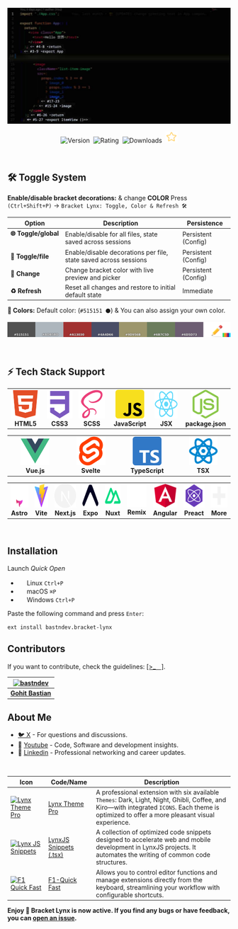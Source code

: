 ![Screenshot](https://raw.githubusercontent.com/bastndev/Bracket-Lynx/refs/heads/main/assets/images/screenshot.jpg)

<p align="center">
  <img src="https://vsmarketplacebadges.dev/version-short/bastndev.bracket-lynx.jpg?style=for-the-badge&colorA=FFFFFF&colorB=4B217A&label=VERSION" alt="Version">&nbsp;
  <img src="https://vsmarketplacebadges.dev/rating-short/bastndev.bracket-lynx.jpg?style=for-the-badge&colorA=FFFFFF&colorB=4B217A&label=RATING" alt="Rating">&nbsp;
  <img src="https://vsmarketplacebadges.dev/downloads-short/bastndev.bracket-lynx.jpg?style=for-the-badge&colorA=FFFFFF&colorB=4B217A&label=DOWNLOADS" alt="Downloads">&nbsp;
  <a href="https://github.com/bastndev/Bracket-Lynx"><img src="https://raw.githubusercontent.com/bastndev/Bracket-Lynx/refs/heads/main/assets/images/star.png" width="26.6px" alt="Github Star ⭐️"></a>
</p>

</br>

## 🛠️ Toggle System

**Enable/disable bracket decorations:** & change **COLOR** Press `(Ctrl+Shift+P)` → `Bracket Lynx: Toggle, Color & Refresh 🛠️`

| Option                  | Description                                                      | Persistence         |
| ----------------------- | ---------------------------------------------------------------- | ------------------- |
| **🌐 Toggle/global** ㅤ | Enable/disable for all files, state saved across sessions        | Persistent (Config) |
| **📝 Toggle/file**      | Enable/disable decorations per file, state saved across sessions | Persistent (Config) |
| **🎨 Change**           | Change bracket color with live preview and picker                | Persistent (Config) |
| **♻️ Refresh**          | Reset all changes and restore to initial default state           | Immediate           |

**🎨 Colors:** Default color: (`#515151 ⚫`) & You can also assign your own color.

![Colors](https://raw.githubusercontent.com/bastndev/Bracket-Lynx/refs/heads/main/assets/images/colors.jpg)

</br>

## ⚡ Tech Stack Support

<div align="center">
  <table>
    <tr>
      <td align="center" width="120">
        <img src="https://raw.githubusercontent.com/bastndev/Bracket-Lynx/refs/heads/main/assets/images/icons/html.png" alt="HTML5" width="65" height="65" />
        <br /><strong>HTML5</strong>
      </td>
      <td align="center" width="120">
        <img src="https://raw.githubusercontent.com/bastndev/Bracket-Lynx/refs/heads/main/assets/images/icons/css.png" alt="CSS3" width="65" height="65" />
        <br /><strong>CSS3</strong>
      </td>
      <td align="center" width="120">
        <img src="https://raw.githubusercontent.com/bastndev/Bracket-Lynx/refs/heads/main/assets/images/icons/scss.png" alt="SCSS" width="65" height="65" />
        <br /><strong>SCSS</strong>
      </td>
      <td align="center" width="120">
        <img src="https://raw.githubusercontent.com/bastndev/Bracket-Lynx/refs/heads/main/assets/images/icons/js.png" alt="JavaScript" width="65" height="65" />
        <br /><strong>JavaScript</strong>
      </td>
      <td align="center" width="120">
        <img src="https://raw.githubusercontent.com/bastndev/Bracket-Lynx/refs/heads/main/assets/images/icons/jsx.png" alt="JSX" width="65" height="65" />
        <br /><strong>JSX</strong>
      </td>
      <td align="center" width="120">
        <img src="https://raw.githubusercontent.com/bastndev/Bracket-Lynx/refs/heads/main/assets/images/icons/json.png" alt="JSON" width="65" height="65" />
        <br /><strong>package.json</strong>
      </td>
    </tr>
  </table>
</div>

<div align="center">
  <table>
    <tr>
      <td align="center" width="120">
        <img src="https://raw.githubusercontent.com/bastndev/Bracket-Lynx/refs/heads/main/assets/images/icons/vue.png" alt="Vue.js" width="65" height="65" />
        <br /><strong>Vue.js</strong>
      </td>
      <td align="center" width="120">
        <img src="https://raw.githubusercontent.com/bastndev/Bracket-Lynx/refs/heads/main/assets/images/icons/svelte.png" alt="Svelte" width="65" height="65" />
        <br /><strong>Svelte</strong>
      </td>
      <td align="center" width="120">
        <img src="https://raw.githubusercontent.com/bastndev/Bracket-Lynx/refs/heads/main/assets/images/icons/ts.png" alt="TypeScript" width="65" height="65" />
        <br /><strong>TypeScript</strong>
      </td>
      <td align="center" width="120">
        <img src="https://raw.githubusercontent.com/bastndev/Bracket-Lynx/refs/heads/main/assets/images/icons/tsx.png" alt="TSX" width="65" height="65" />
        <br /><strong>TSX</strong>
      </td>
    </tr>
  </table>
</div>


<div align="center">
  <table>
    <tr>
      <td align="center" width="80">
        <img src="https://raw.githubusercontent.com/bastndev/Bracket-Lynx/refs/heads/main/assets/images/icons/f-astro.png" alt="Astro" width="55" height="55" />
        <br /><strong>Astro</strong>
      </td>
      <td align="center" width="80">
        <img src="https://raw.githubusercontent.com/bastndev/Bracket-Lynx/refs/heads/main/assets/images/icons/f-vite.png" alt="Vite" width="55" height="55" />
        <br /><strong>Vite</strong>
      </td>
      <td align="center" width="80">
        <img src="https://raw.githubusercontent.com/bastndev/Bracket-Lynx/refs/heads/main/assets/images/icons/f-nextjs.png" alt="Next.js" width="55" height="55" />
        <br /><strong>Next.js</strong>
      </td>
      <td align="center" width="80">
        <img src="https://raw.githubusercontent.com/bastndev/Bracket-Lynx/refs/heads/main/assets/images/icons/f-expo.png" alt="Expo" width="55" height="55" />
        <br /><strong>Expo</strong>
      </td>
      <td align="center" width="80">
        <img src="https://raw.githubusercontent.com/bastndev/Bracket-Lynx/refs/heads/main/assets/images/icons/f-nuxt.png" alt="Nuxt" width="55" height="55" />
        <br /><strong>Nuxt</strong>
      </td>
      <td align="center" width="80">
        <img src="https://raw.githubusercontent.com/bastndev/Bracket-Lynx/refs/heads/main/assets/images/icons/f-remix.png" alt="Remix" width="50" height="50" />
        <br /><strong>Remix</strong>
      </td>
      <td align="center" width="80">
        <img src="https://raw.githubusercontent.com/bastndev/Bracket-Lynx/refs/heads/main/assets/images/icons/f-angular.png" alt="Angular" width="55" height="55" />
        <br /><strong>Angular</strong>
      </td>
      <td align="center" width="80">
        <img src="https://raw.githubusercontent.com/bastndev/Bracket-Lynx/refs/heads/main/assets/images/icons/f-preact.png" alt="Preact" width="55" height="55" />
        <br /><strong>Preact</strong>
      </td>
      <td align="center" width="80">
        <img src="https://raw.githubusercontent.com/bastndev/Bracket-Lynx/refs/heads/main/assets/images/icons/more.png" alt="More" width="55" height="55" />
        <br /><strong>More</strong>
      </td>
    </tr>
  </table>
</div>

</br>

## Installation

Launch _Quick Open_

- <img src="https://www.kernel.org/theme/images/logos/favicon.png" width=16 height=16/> Linux `Ctrl+P`
- <img src="https://developer.apple.com/favicon.ico" width=16 height=16/> macOS `⌘P`
- <img src="https://www.microsoft.com/favicon.ico" width=16 height=16/> Windows `Ctrl+P`

Paste the following command and press `Enter`:

```
ext install bastndev.bracket-lynx
```

## Contributors

If you want to contribute, check the guidelines: [[>_ᅠ]](https://github.com/bastndev/Bracket-Lynx/blob/main/CONTRIBUTING.md).

| [![bastndev](https://github.com/bastndev.png?size=100)](http://bastndev.com) |
| :--------------------------------------------------------------------------: |
|               **[Gohit Bastian](https://github.com/bastndev)**               |

## About Me

- [🐦 X](https://twitter.com/bastndev) - For questions and discussions.
- 🔴 [Youtube](https://www.youtube.com/@bastndev?sub_confirmation=1) - Code, Software and development insights.
- 💼 [Linkedin](https://www.linkedin.com/in/bastndev) - Professional networking and career updates.

</br>

| Icon                                                                                                                                                                                                                                                 | Code/Name                                                              | Description                                                                                                                                                                                     |
| ---------------------------------------------------------------------------------------------------------------------------------------------------------------------------------------------------------------------------------------------------- | ---------------------------------------------------------------------- | ----------------------------------------------------------------------------------------------------------------------------------------------------------------------------------------------- |
| [![Lynx Theme Pro](https://bastndev.gallerycdn.vsassets.io/extensions/bastndev/lynx-theme/0.1.2/1744898058774/Microsoft.VisualStudio.Services.Icons.Default)](https://marketplace.visualstudio.com/items?itemName=bastndev.lynx-theme)               | [Lynx Theme Pro](https://github.com/bastndev/Lynx-Theme)               | A professional extension with six available `Themes`: Dark, Light, Night, Ghibli, Coffee, and Kiro—with integrated `ICONS`. Each theme is optimized to offer a more pleasant visual experience. |
| [![Lynx JS Snippets](https://bastndev.gallerycdn.vsassets.io/extensions/bastndev/lynx-js-snippets/0.2.0/1745166683713/Microsoft.VisualStudio.Services.Icons.Default)](https://marketplace.visualstudio.com/items?itemName=bastndev.lynx-js-snippets) | [LynxJS Snippets (.tsx)](https://github.com/bastndev/Lynx-js-Snippets) | A collection of optimized code snippets designed to accelerate web and mobile development in LynxJS projects. It automates the writing of common code structures.                               |
| [![F1 Quick Fast](https://bastndev.gallerycdn.vsassets.io/extensions/bastndev/f1/0.2.1/1752544035624/Microsoft.VisualStudio.Services.Icons.Default)](https://marketplace.visualstudio.com/items?itemName=bastndev.f1)                                | [F1-Quick Fast](https://github.com/bastndev/f1)                        | Allows you to control editor functions and manage extensions directly from the keyboard, streamlining your workflow with configurable shortcuts.                                                |

**Enjoy 🎉 Bracket Lynx is now active. If you find any bugs or have feedback, you can [open an issue](https://github.com/bastndev/Bracket-Lynx/issues).**
